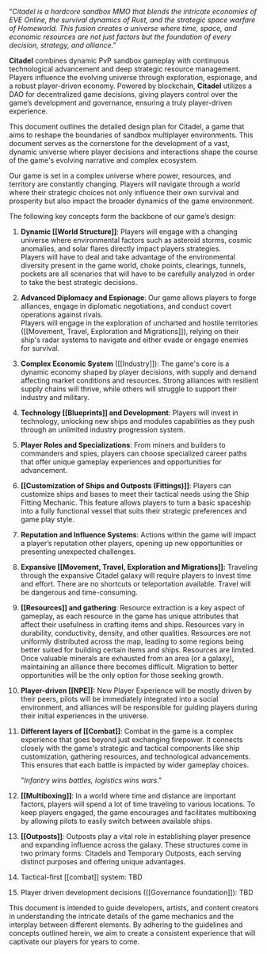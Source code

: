 “_Citadel is a hardcore sandbox MMO that blends the intricate economies of EVE Online, the survival dynamics of Rust, and the strategic space warfare of Homeworld. This fusion creates a universe where time, space, and economic resources are not just factors but the foundation of every decision, strategy, and alliance_.”

**Citadel** combines dynamic PvP sandbox gameplay with continuous technological advancement and deep strategic resource management. Players influence the evolving universe through exploration, espionage, and a robust player-driven economy. Powered by blockchain, **Citadel** utilizes a DAO for decentralized game decisions, giving players control over the game’s development and governance, ensuring a truly player-driven experience.

This document outlines the detailed design plan for Citadel, a game that aims to reshape the boundaries of sandbox multiplayer environments. This document serves as the cornerstone for the development of a vast, dynamic universe where player decisions and interactions shape the course of the game's evolving narrative and complex ecosystem.

Our game is set in a complex universe where power, resources, and territory are constantly changing. Players will navigate through a world where their strategic choices not only influence their own survival and prosperity but also impact the broader dynamics of the game environment.

The following key concepts form the backbone of our game’s design:

1. **Dynamic [[World Structure]]**: 
    Players will engage with a changing universe where environmental factors such as asteroid storms, cosmic anomalies, and solar flares directly impact players strategies.  
	Players will have to deal and take advantage of the environmental diversity present in the game world, choke points, clearings, tunnels, pockets are all scenarios that will have to be carefully analyzed in order to take the best strategic decisions.
    
2. **Advanced Diplomacy and Espionage**: 
    Our game allows players to forge alliances, engage in diplomatic negotiations, and conduct covert operations against rivals.  
    Players will engage in the exploration of uncharted and hostile territories
    ([[Movement, Travel, Exploration and Migrations]]), relying on their ship's radar systems to navigate and either evade or engage enemies for survival.
    
3. **Complex Economic System** ([[Industry]]): 
    The game's core is a dynamic economy shaped by player decisions, with supply and demand affecting market conditions and resources. Strong alliances with resilient supply chains will thrive, while others will struggle to support their industry and military.
    
4. **Technology [[Blueprints]] and Development**: 
    Players will invest in technology, unlocking new ships and modules capabilities as they push through an unlimited industry progression system.
    
5. **Player Roles and Specializations**: 
    From miners and builders to commanders and spies, players can choose specialized career paths that offer unique gameplay experiences and opportunities for advancement.
    
6. **[[Customization of Ships and Outposts (Fittings)]]**: 
    Players can customize ships and bases to meet their tactical needs using the Ship Fitting Mechanic. This feature allows players to turn a basic spaceship into a fully functional vessel that suits their strategic preferences and game play style.
    
7. **Reputation and Influence Systems**: 
    Actions within the game will impact a player’s reputation other players, opening up new opportunities or presenting unexpected challenges.
    
8. **Expansive [[Movement, Travel, Exploration and Migrations]]:** 
    Traveling through the expansive Citadel galaxy will require players to invest time and effort. There are no shortcuts or teleportation available. Travel will be dangerous and time-consuming.
    
9. **[[Resources]] and gathering**: 
    Resource extraction is a key aspect of gameplay, as each resource in the game has unique attributes that affect their usefulness in crafting items and ships. Resources vary in durability, conductivity, density, and other qualities. Resources are not uniformly distributed across the map, leading to some regions being better suited for building certain items and ships.  Resources are limited. Once valuable minerals are exhausted from an area (or a galaxy), maintaining an alliance there becomes difficult. Migration to better opportunities will be the only option for those seeking growth.
    
10. **Player-driven [[NPE]]:** 
	New Player Experience will be mostly driven by their peers, pilots will be immediately integrated into a social environment, and alliances will be responsible for guiding players during their initial experiences in the universe.
    
11. **Different layers of [[Combat]]**: 
	Combat in the game is a complex experience that goes beyond just exchanging firepower. It connects closely with the game's strategic and tactical components like ship customization, gathering resources, and technological advancements. This ensures that each battle is impacted by wider gameplay choices.
    
    "*Infantry wins battles, logistics wins wars*."
    
12. **[[Multiboxing]]**: 
    In a world where time and distance are important factors, players will spend a lot of time traveling to various locations. To keep players engaged, the game encourages and facilitates multiboxing by allowing pilots to easily switch between available ships.
    
13. **[[Outposts]]**: 
    Outposts play a vital role in establishing player presence and expanding influence across the galaxy. These structures come in two primary forms: Citadels and Temporary Outposts, each serving distinct purposes and offering unique advantages. 
    
14. Tactical-first [[combat]] system:  TBD
15. Player driven development decisions ([[Governance foundation]]): TBD


This document is intended to guide developers, artists, and content creators in understanding the intricate details of the game mechanics and the interplay between different elements. By adhering to the guidelines and concepts outlined herein, we aim to create a consistent experience that will captivate our players for years to come.









